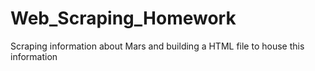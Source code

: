 # Web_Scraping_Homework
Scraping information about Mars and building a HTML file to house this information
